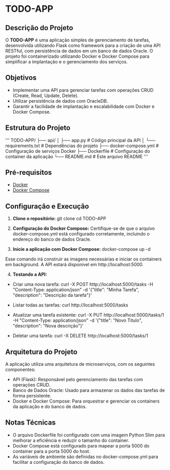 # TODO-APP

## Descrição do Projeto
O **TODO-APP** é uma aplicação simples de gerenciamento de tarefas, desenvolvida utilizando Flask como framework para a criação de uma API RESTful, com persistência de dados em um banco de dados Oracle. O projeto foi containerizado utilizando Docker e Docker Compose para simplificar a implantação e o gerenciamento dos serviços.

## Objetivos
- Implementar uma API para gerenciar tarefas com operações CRUD (Create, Read, Update, Delete).
- Utilizar persistência de dados com OracleDB.
- Garantir a facilidade de implantação e escalabilidade com Docker e Docker Compose.

## Estrutura do Projeto
'''
TODO-APP/
├── api/
│   ├── app.py                # Código principal da API
│   └── requirements.txt      # Dependências do projeto
├── docker-compose.yml        # Configuração de serviços Docker
├── Dockerfile                # Configuração do container da aplicação
└── README.md                 # Este arquivo README
'''

## Pré-requisitos
- [Docker](https://www.docker.com/)
- [Docker Compose](https://docs.docker.com/compose/)

## Configuração e Execução

1. **Clone o repositório:**
   git clone <link-do-repositorio>
   cd TODO-APP

2. **Configuração do Docker Compose:** Certifique-se de que o arquivo docker-compose.yml está configurado corretamente, incluindo o endereço do banco de dados Oracle.

3. **Inicie a aplicação com Docker Compose:**
   docker-compose up -d


Esse comando irá construir as imagens necessárias e iniciar os containers em background. A API estará disponível em http://localhost:5000.

4. **Testando a API:**
- Criar uma nova tarefa:
curl -X POST http://localhost:5000/tasks -H "Content-Type: application/json" -d '{"title": "Minha Tarefa", "description": "Descrição da tarefa"}'

- Listar todas as tarefas:
curl http://localhost:5000/tasks

- Atualizar uma tarefa existente:
curl -X PUT http://localhost:5000/tasks/1 -H "Content-Type: application/json" -d '{"title": "Novo Título", "description": "Nova descrição"}'

- Deletar uma tarefa:
curl -X DELETE http://localhost:5000/tasks/1

## Arquitetura do Projeto
A aplicação utiliza uma arquitetura de microserviços, com os seguintes componentes:

- API (Flask): Responsável pelo gerenciamento das tarefas com operações CRUD.
- Banco de Dados Oracle: Usado para armazenar os dados das tarefas de forma persistente.
- Docker e Docker Compose: Para orquestrar e gerenciar os containers da aplicação e do banco de dados.

## Notas Técnicas
- O arquivo Dockerfile foi configurado com uma imagem Python Slim para melhorar a eficiência e reduzir o tamanho do container.
- Docker Compose está configurado para mapear a porta 5000 do container para a porta 5000 do host.
- As variáveis de ambiente são definidas no docker-compose.yml para facilitar a configuração do banco de dados.
